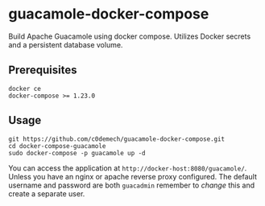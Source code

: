 # guacamole-docker-compose
Build Apache Guacamole using docker compose. Utilizes Docker secrets and a persistent database volume.

## Prerequisites

`docker ce`  
`docker-compose >= 1.23.0`

## Usage

```
git https://github.com/c0demech/guacamole-docker-compose.git
cd docker-compose-guacamole
sudo docker-compose -p guacamole up -d
```

You can access the application at `http://docker-host:8080/guacamole/`. Unless you have an nginx or apache reverse proxy configured. The default username and password are both `guacadmin` remember to _change_ this and create a separate user.
